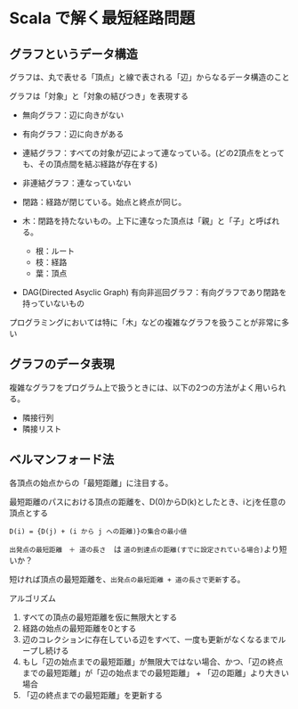 # Scala で解く最短経路問題

## グラフというデータ構造

グラフは、丸で表せる「頂点」と線で表される「辺」からなるデータ構造のこと

グラフは「対象」と「対象の結びつき」を表現する

- 無向グラフ：辺に向きがない
- 有向グラフ：辺に向きがある

- 連結グラフ：すべての対象が辺によって連なっている。(どの2頂点をとっても、その頂点間を結ぶ経路が存在する)
- 非連結グラフ：連なっていない

- 閉路：経路が閉じている。始点と終点が同じ。
- 木：閉路を持たないもの。上下に連なった頂点は「親」と「子」と呼ばれる。
  - 根：ルート
  - 枝：経路
  - 葉：頂点

- DAG(Directed Asyclic Graph) 有向非巡回グラフ：有向グラフであり閉路を持っていないもの

プログラミングにおいては特に「木」などの複雑なグラフを扱うことが非常に多い

## グラフのデータ表現

複雑なグラフをプログラム上で扱うときには、以下の2つの方法がよく用いられる。

- 隣接行列
- 隣接リスト

## ベルマンフォード法

各頂点の始点からの「最短距離」に注目する。

最短距離のパスにおける頂点の距離を、D(0)からD(k)としたとき、iとjを任意の頂点とする

``D(i) = {D(j) + (i から j への距離)}の集合の最小値``

``出発点の最短距離　＋ 道の長さ``　は ``道の到達点の距離(すでに設定されている場合)``より短いか？

短ければ頂点の最短距離を、``出発点の最短距離 + 道の長さで更新``する。


アルゴリズム

1. すべての頂点の最短距離を仮に無限大とする
2. 経路の始点の最短距離を0とする
3. 辺のコレクションに存在している辺をすべて、一度も更新がなくなるまでループし続ける
  1. もし「辺の始点までの最短距離」が無限大ではない場合、かつ、「辺の終点までの最短距離」が「辺の始点までの最短距離」 + 「辺の距離」より大きい場合
  2. 「辺の終点までの最短距離」を更新する


